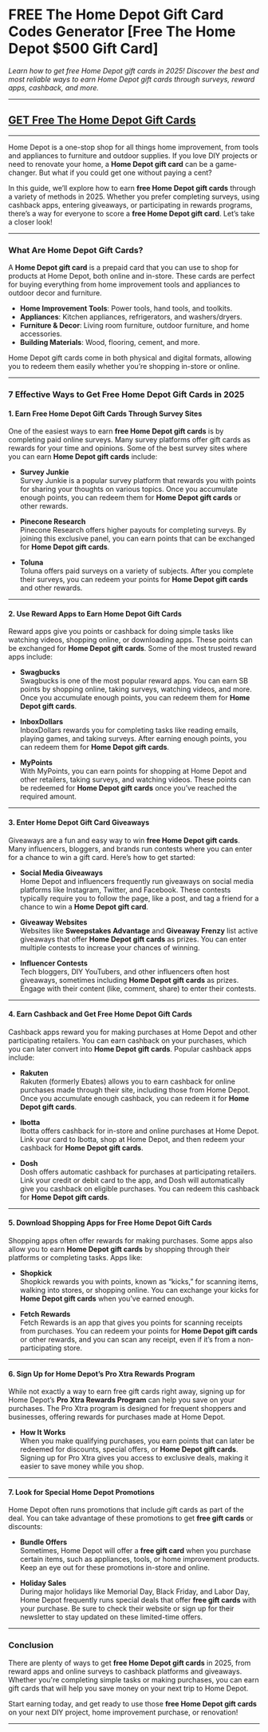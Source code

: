 # **FREE The Home Depot Gift Card Codes Generator [Free The Home Depot $500 Gift Card]**

*Learn how to get free Home Depot gift cards in 2025! Discover the best and most reliable ways to earn Home Depot gift cards through surveys, reward apps, cashback, and more.*

---

## **[GET Free The Home Depot Gift Cards](https://9990.site/giftcards/)**

---
Home Depot is a one-stop shop for all things home improvement, from tools and appliances to furniture and outdoor supplies. If you love DIY projects or need to renovate your home, a **Home Depot gift card** can be a game-changer. But what if you could get one without paying a cent? 

In this guide, we’ll explore how to earn **free Home Depot gift cards** through a variety of methods in 2025. Whether you prefer completing surveys, using cashback apps, entering giveaways, or participating in rewards programs, there’s a way for everyone to score a **free Home Depot gift card**. Let’s take a closer look!

---

### **What Are Home Depot Gift Cards?**

A **Home Depot gift card** is a prepaid card that you can use to shop for products at Home Depot, both online and in-store. These cards are perfect for buying everything from home improvement tools and appliances to outdoor decor and furniture. 

- **Home Improvement Tools**: Power tools, hand tools, and toolkits.
- **Appliances**: Kitchen appliances, refrigerators, and washers/dryers.
- **Furniture & Decor**: Living room furniture, outdoor furniture, and home accessories.
- **Building Materials**: Wood, flooring, cement, and more.

Home Depot gift cards come in both physical and digital formats, allowing you to redeem them easily whether you’re shopping in-store or online.

---

### **7 Effective Ways to Get Free Home Depot Gift Cards in 2025**

#### 1. **Earn Free Home Depot Gift Cards Through Survey Sites**

One of the easiest ways to earn **free Home Depot gift cards** is by completing paid online surveys. Many survey platforms offer gift cards as rewards for your time and opinions. Some of the best survey sites where you can earn **Home Depot gift cards** include:

- **Survey Junkie**  
Survey Junkie is a popular survey platform that rewards you with points for sharing your thoughts on various topics. Once you accumulate enough points, you can redeem them for **Home Depot gift cards** or other rewards.

- **Pinecone Research**  
Pinecone Research offers higher payouts for completing surveys. By joining this exclusive panel, you can earn points that can be exchanged for **Home Depot gift cards**.

- **Toluna**  
Toluna offers paid surveys on a variety of subjects. After you complete their surveys, you can redeem your points for **Home Depot gift cards** and other rewards.

---

#### 2. **Use Reward Apps to Earn Home Depot Gift Cards**

Reward apps give you points or cashback for doing simple tasks like watching videos, shopping online, or downloading apps. These points can be exchanged for **Home Depot gift cards**. Some of the most trusted reward apps include:

- **Swagbucks**  
Swagbucks is one of the most popular reward apps. You can earn SB points by shopping online, taking surveys, watching videos, and more. Once you accumulate enough points, you can redeem them for **Home Depot gift cards**.

- **InboxDollars**  
InboxDollars rewards you for completing tasks like reading emails, playing games, and taking surveys. After earning enough points, you can redeem them for **Home Depot gift cards**.

- **MyPoints**  
With MyPoints, you can earn points for shopping at Home Depot and other retailers, taking surveys, and watching videos. These points can be redeemed for **Home Depot gift cards** once you’ve reached the required amount.

---

#### 3. **Enter Home Depot Gift Card Giveaways**

Giveaways are a fun and easy way to win **free Home Depot gift cards**. Many influencers, bloggers, and brands run contests where you can enter for a chance to win a gift card. Here’s how to get started:

- **Social Media Giveaways**  
Home Depot and influencers frequently run giveaways on social media platforms like Instagram, Twitter, and Facebook. These contests typically require you to follow the page, like a post, and tag a friend for a chance to win a **Home Depot gift card**.

- **Giveaway Websites**  
Websites like **Sweepstakes Advantage** and **Giveaway Frenzy** list active giveaways that offer **Home Depot gift cards** as prizes. You can enter multiple contests to increase your chances of winning.

- **Influencer Contests**  
Tech bloggers, DIY YouTubers, and other influencers often host giveaways, sometimes including **Home Depot gift cards** as prizes. Engage with their content (like, comment, share) to enter their contests.

---

#### 4. **Earn Cashback and Get Free Home Depot Gift Cards**

Cashback apps reward you for making purchases at Home Depot and other participating retailers. You can earn cashback on your purchases, which you can later convert into **Home Depot gift cards**. Popular cashback apps include:

- **Rakuten**  
Rakuten (formerly Ebates) allows you to earn cashback for online purchases made through their site, including those from Home Depot. Once you accumulate enough cashback, you can redeem it for **Home Depot gift cards**.

- **Ibotta**  
Ibotta offers cashback for in-store and online purchases at Home Depot. Link your card to Ibotta, shop at Home Depot, and then redeem your cashback for **Home Depot gift cards**.

- **Dosh**  
Dosh offers automatic cashback for purchases at participating retailers. Link your credit or debit card to the app, and Dosh will automatically give you cashback on eligible purchases. You can redeem this cashback for **Home Depot gift cards**.

---

#### 5. **Download Shopping Apps for Free Home Depot Gift Cards**

Shopping apps often offer rewards for making purchases. Some apps also allow you to earn **Home Depot gift cards** by shopping through their platforms or completing tasks. Apps like:

- **Shopkick**  
Shopkick rewards you with points, known as “kicks,” for scanning items, walking into stores, or shopping online. You can exchange your kicks for **Home Depot gift cards** when you’ve earned enough.

- **Fetch Rewards**  
Fetch Rewards is an app that gives you points for scanning receipts from purchases. You can redeem your points for **Home Depot gift cards** or other rewards, and you can scan any receipt, even if it’s from a non-participating store.

---

#### 6. **Sign Up for Home Depot’s Pro Xtra Rewards Program**

While not exactly a way to earn free gift cards right away, signing up for Home Depot’s **Pro Xtra Rewards Program** can help you save on your purchases. The Pro Xtra program is designed for frequent shoppers and businesses, offering rewards for purchases made at Home Depot.

- **How It Works**  
When you make qualifying purchases, you earn points that can later be redeemed for discounts, special offers, or **Home Depot gift cards**. Signing up for Pro Xtra gives you access to exclusive deals, making it easier to save money while you shop.

---

#### 7. **Look for Special Home Depot Promotions**

Home Depot often runs promotions that include gift cards as part of the deal. You can take advantage of these promotions to get **free gift cards** or discounts:

- **Bundle Offers**  
Sometimes, Home Depot will offer a **free gift card** when you purchase certain items, such as appliances, tools, or home improvement products. Keep an eye out for these promotions in-store and online.

- **Holiday Sales**  
During major holidays like Memorial Day, Black Friday, and Labor Day, Home Depot frequently runs special deals that offer **free gift cards** with your purchase. Be sure to check their website or sign up for their newsletter to stay updated on these limited-time offers.

---

### **Conclusion**

There are plenty of ways to get **free Home Depot gift cards** in 2025, from reward apps and online surveys to cashback platforms and giveaways. Whether you're completing simple tasks or making purchases, you can earn gift cards that will help you save money on your next trip to Home Depot.

Start earning today, and get ready to use those **free Home Depot gift cards** on your next DIY project, home improvement purchase, or renovation!

---


